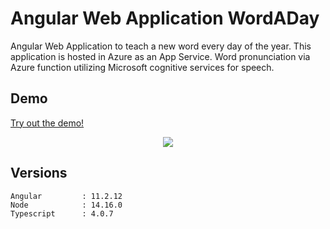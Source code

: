 # Angular Web Application WordADay

Angular Web Application to teach a new word every day of the year. This application is hosted in Azure as an App Service. Word pronunciation via Azure function utilizing Microsoft cognitive services for speech.

## Demo

<a href="https://wordaday.azurewebsites.net/" rel="nofollow">Try out the demo!</a>

<p align="center">    
   	   <img src="http://www.mobdemo.org//images//screencapture-wordaday-v5.png" />  
 </p>

## Versions

```
Angular			: 11.2.12
Node			: 14.16.0
Typescript		: 4.0.7

```
